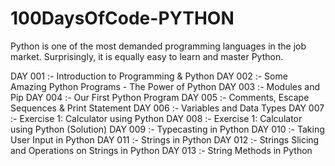 # 100DaysOfCode-PYTHON
Python is one of the most demanded programming languages in the job market. Surprisingly, it is equally easy to learn and master  Python.

DAY 001 :- Introduction to Programming & Python
DAY 002 :- Some Amazing Python Programs - The Power of Python
DAY 003 :- Modules and Pip
DAY 004 :- Our First Python Program
DAY 005 :- Comments, Escape Sequences & Print Statement
DAY 006 :- Variables and Data Types
DAY 007 :- Exercise 1: Calculator using Python
DAY 008 :- Exercise 1: Calculator using Python (Solution)
DAY 009 :- Typecasting in Python
DAY 010 :- Taking User Input in Python
DAY 011 :- Strings in Python
DAY 012 :- Strings Slicing and Operations on Strings in Python
DAY 013 :- String Methods in Python
